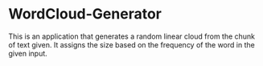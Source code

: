 # WordCloud-Generator
This is an application that generates a random linear cloud from the chunk of text given.
It assigns the size based on the frequency of the word in the given input.
